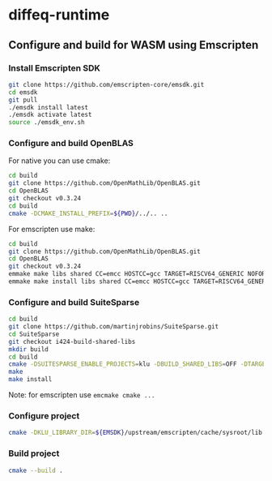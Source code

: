 # diffeq-runtime

## Configure and build for WASM using Emscripten

### Install Emscripten SDK

~~~bash
git clone https://github.com/emscripten-core/emsdk.git
cd emsdk
git pull
./emsdk install latest
./emsdk activate latest
source ./emsdk_env.sh
~~~

### Configure and build OpenBLAS

For native you can use cmake:

```bash
cd build
git clone https://github.com/OpenMathLib/OpenBLAS.git
cd OpenBLAS
git checkout v0.3.24
cd build
cmake -DCMAKE_INSTALL_PREFIX=${PWD}/../.. ..
```

For emscripten use make:

```bash
cd build
git clone https://github.com/OpenMathLib/OpenBLAS.git
cd OpenBLAS
git checkout v0.3.24
emmake make libs shared CC=emcc HOSTCC=gcc TARGET=RISCV64_GENERIC NOFORTRAN=1 C_LAPACK=1 USE_THREAD=0 NO_SHARED=1 PREFIX=${EMSDK}/upstream/emscripten/cache/sysroot 
emmake make install libs shared CC=emcc HOSTCC=gcc TARGET=RISCV64_GENERIC NOFORTRAN=1 C_LAPACK=1 USE_THREAD=0 NO_SHARED=1 PREFIX=${EMSDK}/upstream/emscripten/cache/sysroot 
```

### Configure and build SuiteSparse

~~~bash
cd build
git clone https://github.com/martinjrobins/SuiteSparse.git
cd SuiteSparse
git checkout i424-build-shared-libs 
mkdir build
cd build
cmake -DSUITESPARSE_ENABLE_PROJECTS=klu -DBUILD_SHARED_LIBS=OFF -DTARGET=generic -DNOPENMP=ON -DNPARTITION=ON -DNFORTRAN=ON -DBLA_STATIC=ON ..
make
make install
~~~

Note: for emscripten use `emcmake cmake ...`


### Configure project

~~~bash
cmake -DKLU_LIBRARY_DIR=${EMSDK}/upstream/emscripten/cache/sysroot/lib -DKLU_INCLUDE_DIR=${EMSDK}/upstream/emscripten/cache/sysroot/include -DBUILD_SHARED_LIBS=OFF -DENABLE_KLU=ON -DTARGET=generic -DNOFORTRAN=1 -DNO_LAPACK=1 -DUSE_THREAD=0 -DSUNDIALS_INDEX_SIZE=32 ..
~~~

### Build project

~~~bash
cmake --build .
~~~